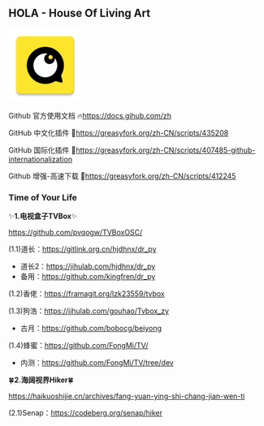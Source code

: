 ## HOLA - House Of Living Art
![Hello world~](icon.png)

Github 官方使用文档 🔥https://docs.gihub.com/zh

GitHub 中文化插件 🔰https://greasyfork.org/zh-CN/scripts/435208

GitHub 国际化插件 🔰https://greasyfork.org/zh-CN/scripts/407485-github-internationalization

Github 增强-高速下载 🔰https://greasyfork.org/zh-CN/scripts/412245

### Time of Your Life

✨**1.电视盒子TVBox**✨

https://github.com/pvqogw/TVBoxOSC/

(1.1)道长：https://gitlink.org.cn/hjdhnx/dr_py
* 道长2：https://jihulab.com/hjdhnx/dr_py
* 备用：https://github.com/kingfren/dr_py

(1.2)香佬：https://framagit.org/lzk23559/tvbox

(1.3)狗浩：https://jihulab.com/gouhao/Tvbox_zy
- 古月：https://github.com/bobocg/beiyong

(1.4)蜂蜜：https://github.com/FongMi/TV/
* 内测：https://github.com/FongMi/TV/tree/dev

🍀**2.海阔视界Hiker**🍀

https://haikuoshijie.cn/archives/fang-yuan-ying-shi-chang-jian-wen-ti

(2.1)Senap：https://codeberg.org/senap/hiker
